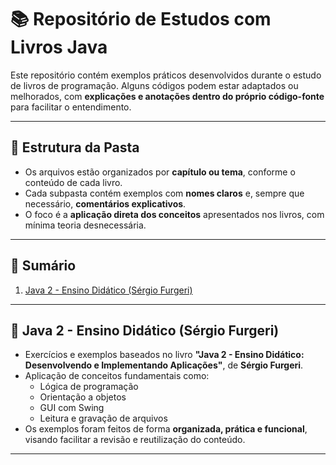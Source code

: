# 📚 Repositório de Estudos com Livros Java

Este repositório contém exemplos práticos desenvolvidos durante o estudo de livros de programação. 
Alguns códigos podem estar adaptados ou melhorados, com **explicações e anotações dentro do próprio código-fonte** para facilitar o entendimento.

---

## 📁 Estrutura da Pasta

- Os arquivos estão organizados por **capítulo ou tema**, conforme o conteúdo de cada livro.
- Cada subpasta contém exemplos com **nomes claros** e, sempre que necessário, **comentários explicativos**.
- O foco é a **aplicação direta dos conceitos** apresentados nos livros, com mínima teoria desnecessária.

---

## 📑 Sumário

1. [Java 2 - Ensino Didático (Sérgio Furgeri)](#java-2---ensino-didático-sérgio-furgeri)
<!-- 2. [Outro Livro](#) (adicionar Futuramente outro livro) -->

---

## 📘 Java 2 - Ensino Didático (Sérgio Furgeri)

- Exercícios e exemplos baseados no livro **"Java 2 - Ensino Didático: Desenvolvendo e Implementando Aplicações"**, de **Sérgio Furgeri**.
- Aplicação de conceitos fundamentais como:
  - Lógica de programação
  - Orientação a objetos
  - GUI com Swing
  - Leitura e gravação de arquivos
- Os exemplos foram feitos de forma **organizada, prática e funcional**, visando facilitar a revisão e reutilização do conteúdo.

---

